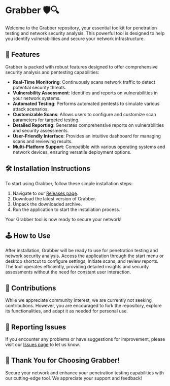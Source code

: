 # Grabber 🛡️🔍

Welcome to the Grabber repository, your essential toolkit for penetration testing and network security analysis. This powerful tool is designed to help you identify vulnerabilities and secure your network infrastructure.

## 🚀 Features

Grabber is packed with robust features designed to offer comprehensive security analysis and pentesting capabilities:

- **Real-Time Monitoring**: Continuously scans network traffic to detect potential security threats.
- **Vulnerability Assessment**: Identifies and reports on vulnerabilities in your network systems.
- **Automated Testing**: Performs automated pentests to simulate various attack scenarios.
- **Customizable Scans**: Allows users to configure and customize scan parameters for targeted testing.
- **Detailed Reporting**: Generates comprehensive reports on vulnerabilities and security assessments.
- **User-Friendly Interface**: Provides an intuitive dashboard for managing scans and reviewing results.
- **Multi-Platform Support**: Compatible with various operating systems and network devices, ensuring versatile deployment options.

## 🛠️ Installation Instructions

To start using Grabber, follow these simple installation steps:

1. Navigate to our [Releases page](../../releases).
2. Download the latest version of Grabber.
3. Unpack the downloaded archive.
4. Run the application to start the installation process.

Your Grabber tool is now ready to secure your network!

## 🕹️ How to Use

After installation, Grabber will be ready to use for penetration testing and network security analysis. Access the application through the start menu or desktop shortcut to configure settings, initiate scans, and review reports. The tool operates efficiently, providing detailed insights and security assessments without the need for constant user interaction.

## 🛑 Contributions

While we appreciate community interest, we are currently not seeking contributions. However, you are encouraged to fork the repository, explore its functionalities, and adapt it as needed for personal use.

## 🐞 Reporting Issues

If you encounter any problems or have suggestions for improvement, please visit our [Issues page](../../issues) to let us know.

## 🌟 Thank You for Choosing Grabber!

Secure your network and enhance your penetration testing capabilities with our cutting-edge tool. We appreciate your support and feedback!
